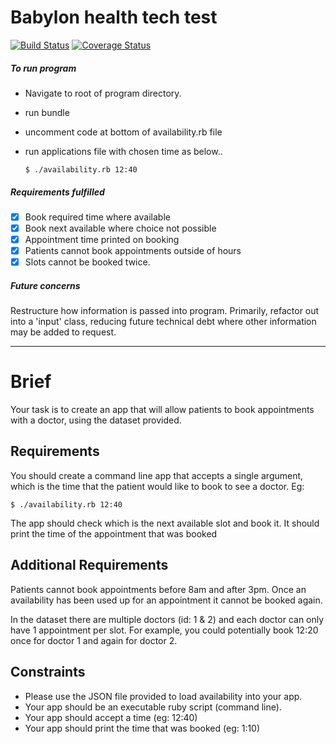 # Babylon health tech test

[![Build Status](https://travis-ci.org/MrJons/babylon_health_tech_test.svg?branch=master)](https://travis-ci.org/MrJons/babylon_health_tech_test)
[![Coverage Status](https://coveralls.io/repos/github/MrJons/babylon_health_tech_test/badge.svg?branch=master)](https://coveralls.io/github/MrJons/babylon_health_tech_test)

##### To run program
- Navigate to root of program directory.
- run bundle
- uncomment code at bottom of availability.rb file
- run applications file with chosen time as below..

  `$ ./availability.rb 12:40`

##### Requirements fulfilled
- [x] Book required time where available
- [x] Book next available where choice not possible
- [x] Appointment time printed on booking
- [x] Patients cannot book appointments outside of hours
- [x] Slots cannot be booked twice.

##### Future concerns
Restructure how information is passed into program. Primarily, refactor out into a 'input' class, reducing future technical debt where other information may be added to request.

-----

# Brief
Your task is to create an app that will allow patients to book appointments with a doctor, using the dataset provided.

## Requirements
You should create a command line app that accepts a single argument, which is the time that the patient
would like to book to see a doctor. Eg:

    $ ./availability.rb 12:40

The app should check which is the next available slot and book it.
It should print the time of the appointment that was booked

## Additional Requirements
Patients cannot book appointments before 8am and after 3pm. Once an availability has been
used up for an appointment it cannot be booked again.

In the dataset there are multiple doctors (id: 1 & 2) and each doctor can only have 1 appointment per slot.
For example, you could potentially book 12:20 once for doctor 1 and again for doctor 2.

## Constraints
* Please use the JSON file provided to load availability into your app.
* Your app should be an executable ruby script (command line).
* Your app should accept a time (eg: 12:40)
* Your app should print the time that was booked (eg: 1:10)

